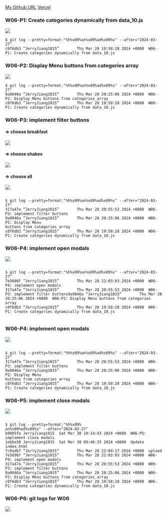 [My Github URL](https://github.com/JerryJiang1015/1122-js-demo-212410210)
[Vercel](https://1122-js-demo-212410210.vercel.app/#)

### W06-P1: Create categories dynamically from data_10.js

![](w06-p1.png)

```
$ git log --pretty=format:"%h%x09%an%x09%ad%x09%s" --after="2024-03-27"
c0f6db3 “JerryJiang1015”        Thu Mar 28 19:58:28 2024 +0800  W06-P1: Create categories dynamically from data_10.js
```

### W06-P2: Display Menu buttons from categories array

![](w06-p2.png)

```
$ git log --pretty=format:"%h%x09%an%x09%ad%x09%s" --after="2024-03-27"
9a9046a “JerryJiang1015”        Thu Mar 28 20:25:06 2024 +0800  W06-P2: Display Menu buttons from categories array
c0f6db3 “JerryJiang1015”        Thu Mar 28 19:58:28 2024 +0800  W06-P1: Create categories dynamically from data_10.js

```

### W06-P3: implement filter buttons

#### => choose breakfast

![](w06-p3-1.png)

#### => choose shakes

![](w06-p3-2.png)

#### => choose all

![](w06-p3-3.png)

```

$ git log --pretty=format:"%h%x09%an%x09%ad%x09%s" --after="2024-03-27"
317a47a “JerryJiang1015”        Thu Mar 28 20:55:53 2024 +0800  W06-P3: implement filter buttons
9a9046a “JerryJiang1015”        Thu Mar 28 20:25:06 2024 +0800  W06-P2: Display Menu
buttons from categories array
c0f6db3 “JerryJiang1015”        Thu Mar 28 19:58:28 2024 +0800  W06-P1: Create categories dynamically from data_10.js

```

### W06-P4: implement open modals

![](w06-p4.png)

```

$ git log --pretty=format:"%h%x09%an%x09%ad%x09%s" --after="2024-03-27"
7e5698f “JerryJiang1015”        Thu Mar 28 22:03:03 2024 +0800  W06-P4: implement open modals
317a47a “JerryJiang1015”        Thu Mar 28 20:55:53 2024 +0800  W06-P3: implement filter buttons9a9046a “JerryJiang1015”        Thu Mar 28 20:25:06 2024 +0800  W06-P2: Display Menu buttons from categories array
c0f6db3 “JerryJiang1015”        Thu Mar 28 19:58:28 2024 +0800  W06-P1: Create categories dynamically from data_10.js


```

### W06-P4: implement open modals

![](w06-p4.png)

```

$ git log --pretty=format:"%h%x09%an%x09%ad%x09%s" --after="2024-03-27"
317a47a “JerryJiang1015”        Thu Mar 28 20:55:53 2024 +0800  W06-P3: implement filter buttons
9a9046a “JerryJiang1015”        Thu Mar 28 20:25:06 2024 +0800  W06-P2: Display Menu
buttons from categories array
c0f6db3 “JerryJiang1015”        Thu Mar 28 19:58:28 2024 +0800  W06-P1: Create categories dynamically from data_10.js

```

### W06-P5: implement close modals
 
![](w06-p5.png)

```

$ git log --pretty=format:"%h%x09%
an%x09%ad%x09%s" --after="2024-03-27"
b9865fe JerryJiang1015  Sat Mar 30 10:14:43 2024 +0000  W06-P5: implement close modals
1ebba30 JerryJiang1015  Sat Mar 30 09:46:35 2024 +0800  Update index.html
fc9adbf “JerryJiang1015”        Thu Mar 28 22:04:17 2024 +0800  upload
7e5698f “JerryJiang1015”        Thu Mar 28 22:03:03 2024 +0800  W06-P4: implement open modals
317a47a “JerryJiang1015”        Thu Mar 28 20:55:53 2024 +0800  W06-P3: implement filter buttons
9a9046a “JerryJiang1015”        Thu Mar 28 20:25:06 2024 +0800  W06-P2: Display Menu buttons from categories array
c0f6db3 “JerryJiang1015”        Thu Mar 28 19:58:28 2024 +0800  W06-P1: Create categories dynamically from data_10.js
```

### W06-P6: git logs for W06

![](w06-p6.png)

```

```

